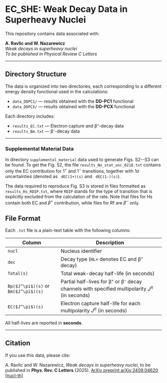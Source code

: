 # EC_SHE: Weak Decay Data in Superheavy Nuclei

This repository contains data associated with:

**A. Ravlic and W. Nazarewicz**  
*Weak decays in superheavy nuclei*  
_To be published in Physical Review C Letters_

---

## Directory Structure

The data is organized into two directories, each corresponding to a different energy density functional used in the calculations:

- `data_DDPC1/` — results obtained with the **DD-PC1** functional  
- `data_DDPCX/` — results obtained with the **DD-PCX** functional  

Each directory includes:

- `results_EC.txt` — Electron capture and β⁺-decay data  
- `results_Bm.txt` — β⁻-decay data  

---

### Supplemental Material Data
In directory `supplemental_material` data used to generate Figs. S2--S3 can be found. To get the Fig. S2, the file
`results_No_stat_unc_0218.txt` contains only the EC contribution for $1^+$ and $1^-$ transitions, together with
1$\sigma$ uncertainties (denoted as ` dEC(1+)(s)` and ` dEC(1-)(s)`).

The data required to reproduce Fig. S3 is stored in files formatted as `results_Hs_RDIP.txt`, where `RDIP` stands for
the type of transition that is explicitly excluded from the calculation of the rate. Note that files for Hs contain both
EC and $\beta^+$ contribution, while files for Rf are $\beta^-$ only.

## File Format

Each `.txt` file is a plain-text table with the following columns:

| Column         | Description |
|----------------|-------------|
| `nucl`         | Nucleus identifier |
| `dec`          | Decay type (`HL+` denotes EC and β⁺ decay) |
| `Total(s)`     | Total weak-decay half-life (in seconds) |
| `Bp($J^\pi$)(s)` or `Bm($J^\pi$)(s)` | Partial half-lives for β⁺ or β⁻ decay channels with specified multipolarity $J^\pi$ (in seconds) |
| `EC($J^\pi$)(s)`   | Electron capture half-life for each multipolarity $J^\pi$ (in seconds) |

All half-lives are reported in **seconds**.

---

## Citation

If you use this data, please cite:

A. Ravlic and W. Nazarewicz, *Weak decays in superheavy nuclei*, to be published in **Phys. Rev. C Letters** (2025).
[ArXiv preprint arXiv:2409.04620 [nucl-th]](https://arxiv.org/abs/2409.04620)


